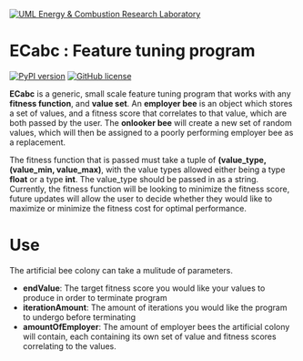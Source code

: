 [![UML Energy & Combustion Research Laboratory](http://faculty.uml.edu/Hunter_Mack/uploads/9/7/1/3/97138798/1481826668_2.png)](http://faculty.uml.edu/Hunter_Mack/)

# ECabc : Feature tuning program 

[![PyPI version](https://badge.fury.io/py/ECabc.svg)](https://badge.fury.io/py/ECabc)
[![GitHub license](https://img.shields.io/badge/license-MIT-blue.svg)](https://github.com/hgromer/Artificial-Bee-Colony/blob/master/LICENSE)

**ECabc** is a generic, small scale feature tuning program that works with any **fitness function**, and **value set**. An **employer bee** is an object which stores a set of values, and a fitness score that correlates to that value, which are both passed by the user. The **onlooker bee** will create a new set of random values, which will then be assigned to a poorly performing employer bee as a replacement. 

The fitness function that is passed must take a tuple of **(value_type, (value_min, value_max)**, with the value types allowed either being a type **float** or a type **int**. The value_type should be passed in as a string. Currently, the fitness function will be looking to minimize the fitness score, future updates will allow the user to decide whether they would like to maximize or minimize the fitness cost for optimal performance.

# Use

The artificial bee colony can take a mulitude of parameters.
- **endValue**: The target fitness score you would like your values to produce in order to terminate program
- **iterationAmount**: The amount of iterations you would like the program to undergo before terminating
- **amountOfEmployer**: The amount of employer bees the artificial colony will contain, each containing its own set of value and fitness scores correlating to the values.


